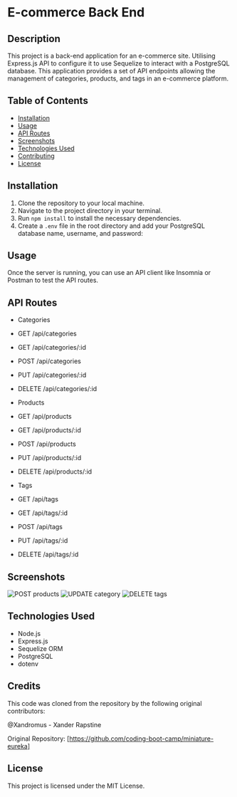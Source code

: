 # E-commerce Back End

## Description

This project is a back-end application for an e-commerce site. Utilising Express.js API to configure it to use Sequelize to interact with a PostgreSQL database. This application provides a set of API endpoints allowing the management of categories, products, and tags in an e-commerce platform.

## Table of Contents

- [Installation](#installation)
- [Usage](#usage)
- [API Routes](#api-routes)
- [Screenshots](#screenshots)
- [Technologies Used](#technologies-used)
- [Contributing](#contributing)
- [License](#license)

## Installation

1. Clone the repository to your local machine.
2. Navigate to the project directory in your terminal.
3. Run `npm install` to install the necessary dependencies.
4. Create a `.env` file in the root directory and add your PostgreSQL database name, username, and password:


## Usage

Once the server is running, you can use an API client like Insomnia or Postman to test the API routes.

## API Routes

- Categories
- GET /api/categories
- GET /api/categories/:id
- POST /api/categories
- PUT /api/categories/:id
- DELETE /api/categories/:id

- Products
- GET /api/products
- GET /api/products/:id
- POST /api/products
- PUT /api/products/:id
- DELETE /api/products/:id

- Tags
- GET /api/tags
- GET /api/tags/:id
- POST /api/tags
- PUT /api/tags/:id
- DELETE /api/tags/:id

## Screenshots

![POST products](https://github.com/user-attachments/assets/35dd5626-6406-47d6-8615-222883b68190)
![UPDATE category](https://github.com/user-attachments/assets/17a7e81f-486b-4315-ae15-8df89d8f4e28)
![DELETE tags](https://github.com/user-attachments/assets/3d442584-4754-46fa-859d-9e5e21fccf1e)

## Technologies Used

- Node.js
- Express.js
- Sequelize ORM
- PostgreSQL
- dotenv

## Credits

This code was cloned from the repository by the following original contributors:

@Xandromus -  Xander Rapstine


Original Repository: [https://github.com/coding-boot-camp/miniature-eureka]

## License

This project is licensed under the MIT License.
